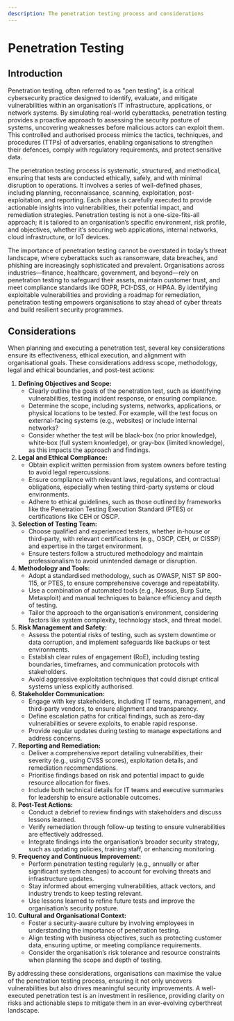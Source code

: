 ```yaml
---
description: The penetration testing process and considerations
---
```


# Penetration Testing

## Introduction

Penetration testing, often referred to as "pen testing", is a critical cybersecurity practice designed to identify, evaluate, and mitigate vulnerabilities within an organisation’s IT infrastructure, applications, or network systems. By simulating real-world cyberattacks, penetration testing provides a proactive approach to assessing the security posture of systems, uncovering weaknesses before malicious actors can exploit them. This controlled and authorised process mimics the tactics, techniques, and procedures (TTPs) of adversaries, enabling organisations to strengthen their defences, comply with regulatory requirements, and protect sensitive data.&#x20;

The penetration testing process is systematic, structured, and methodical, ensuring that tests are conducted ethically, safely, and with minimal disruption to operations. It involves a series of well-defined phases, including planning, reconnaissance, scanning, exploitation, post-exploitation, and reporting. Each phase is carefully executed to provide actionable insights into vulnerabilities, their potential impact, and remediation strategies. Penetration testing is not a one-size-fits-all approach; it is tailored to an organisation’s specific environment, risk profile, and objectives, whether it’s securing web applications, internal networks, cloud infrastructure, or IoT devices.&#x20;

The importance of penetration testing cannot be overstated in today’s threat landscape, where cyberattacks such as ransomware, data breaches, and phishing are increasingly sophisticated and prevalent. Organisations across industries—finance, healthcare, government, and beyond—rely on penetration testing to safeguard their assets, maintain customer trust, and meet compliance standards like GDPR, PCI-DSS, or HIPAA. By identifying exploitable vulnerabilities and providing a roadmap for remediation, penetration testing empowers organisations to stay ahead of cyber threats and build resilient security programmes.

## Considerations

When planning and executing a penetration test, several key considerations ensure its effectiveness, ethical execution, and alignment with organisational goals. These considerations address scope, methodology, legal and ethical boundaries, and post-test actions:

1. **Defining Objectives and Scope:**
   * Clearly outline the goals of the penetration test, such as identifying vulnerabilities, testing incident response, or ensuring compliance.
   * Determine the scope, including systems, networks, applications, or physical locations to be tested. For example, will the test focus on external-facing systems (e.g., websites) or include internal networks?
   * Consider whether the test will be black-box (no prior knowledge), white-box (full system knowledge), or gray-box (limited knowledge), as this impacts the approach and findings.
2. **Legal and Ethical Compliance:**
   * Obtain explicit written permission from system owners before testing to avoid legal repercussions.
   * Ensure compliance with relevant laws, regulations, and contractual obligations, especially when testing third-party systems or cloud environments.
   * Adhere to ethical guidelines, such as those outlined by frameworks like the Penetration Testing Execution Standard (PTES) or certifications like CEH or OSCP.
3. **Selection of Testing Team:**
   * Choose qualified and experienced testers, whether in-house or third-party, with relevant certifications (e.g., OSCP, CEH, or CISSP) and expertise in the target environment.
   * Ensure testers follow a structured methodology and maintain professionalism to avoid unintended damage or disruption.
4. **Methodology and Tools:**
   * Adopt a standardised methodology, such as OWASP, NIST SP 800-115, or PTES, to ensure comprehensive coverage and repeatability.
   * Use a combination of automated tools (e.g., Nessus, Burp Suite, Metasploit) and manual techniques to balance efficiency and depth of testing.
   * Tailor the approach to the organisation’s environment, considering factors like system complexity, technology stack, and threat model.
5. **Risk Management and Safety:**
   * Assess the potential risks of testing, such as system downtime or data corruption, and implement safeguards like backups or test environments.
   * Establish clear rules of engagement (RoE), including testing boundaries, timeframes, and communication protocols with stakeholders.
   * Avoid aggressive exploitation techniques that could disrupt critical systems unless explicitly authorised.
6. **Stakeholder Communication:**
   * Engage with key stakeholders, including IT teams, management, and third-party vendors, to ensure alignment and transparency.
   * Define escalation paths for critical findings, such as zero-day vulnerabilities or severe exploits, to enable rapid response.
   * Provide regular updates during testing to manage expectations and address concerns.
7. **Reporting and Remediation:**
   * Deliver a comprehensive report detailing vulnerabilities, their severity (e.g., using CVSS scores), exploitation details, and remediation recommendations.
   * Prioritise findings based on risk and potential impact to guide resource allocation for fixes.
   * Include both technical details for IT teams and executive summaries for leadership to ensure actionable outcomes.
8. **Post-Test Actions:**
   * Conduct a debrief to review findings with stakeholders and discuss lessons learned.
   * Verify remediation through follow-up testing to ensure vulnerabilities are effectively addressed.
   * Integrate findings into the organisation’s broader security strategy, such as updating policies, training staff, or enhancing monitoring.
9. **Frequency and Continuous Improvement:**
   * Perform penetration testing regularly (e.g., annually or after significant system changes) to account for evolving threats and infrastructure updates.
   * Stay informed about emerging vulnerabilities, attack vectors, and industry trends to keep testing relevant.
   * Use lessons learned to refine future tests and improve the organisation’s security posture.
10. **Cultural and Organisational Context:**
    * Foster a security-aware culture by involving employees in understanding the importance of penetration testing.
    * Align testing with business objectives, such as protecting customer data, ensuring uptime, or meeting compliance requirements.
    * Consider the organisation’s risk tolerance and resource constraints when planning the scope and depth of testing.

By addressing these considerations, organisations can maximise the value of the penetration testing process, ensuring it not only uncovers vulnerabilities but also drives meaningful security improvements. A well-executed penetration test is an investment in resilience, providing clarity on risks and actionable steps to mitigate them in an ever-evolving cyberthreat landscape.
